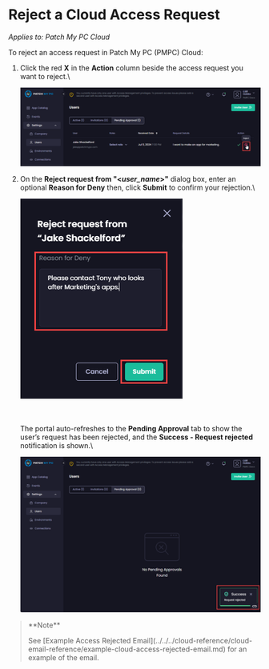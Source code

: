 # Reject a Cloud Access Request

_Applies to: Patch My PC Cloud_

To reject an access request in Patch My PC (PMPC) Cloud:

1.  Click the red **X** in the **Action** column beside the access request you want to reject.\


    ![Selecting the Access Request to Reject](/_images/image-(623).png "Selecting the Access Request to Reject")


2.  On the **Reject request from "<**_**user\_name**_**>"** dialog box, enter an optional **Reason for Deny** then, click **Submit** to confirm your rejection.\


    ![](/_images/image-(624).png)

    \
    \
    The portal auto-refreshes to the **Pending Approval** tab to show the user’s request has been rejected, and the **Success - Request rejected** notification is shown.\


    !["Success- Request rejected" notification](/_images/image-(625).png "“Success- Request rejected” notification")

<blockquote class="wp-block-quote">
<p>**Note**</p>
<p>See [Example Access Rejected Email](../../../cloud-reference/cloud-email-reference/example-cloud-access-rejected-email.md) for an example of the email.</p>
</blockquote>